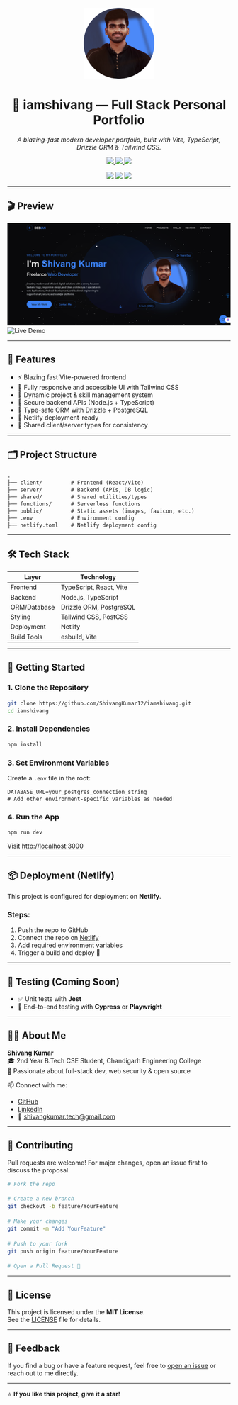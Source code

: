 <p align="center">
  <img src="166161602.png" alt="iamshivang Logo" width="160" />
</p>

<h1 align="center">🚀 iamshivang — Full Stack Personal Portfolio</h1>

<p align="center">
  <i>A blazing-fast modern developer portfolio, built with Vite, TypeScript, Drizzle ORM & Tailwind CSS.</i>
</p>

<p align="center">
  <a href="https://github.com/ShivangKumar12/iamshivang/stargazers">
    <img src="https://img.shields.io/github/stars/ShivangKumar12/iamshivang?style=social" />
  </a>
  <a href="https://github.com/ShivangKumar12/iamshivang/network/members">
    <img src="https://img.shields.io/github/forks/ShivangKumar12/iamshivang?style=social" />
  </a>
  <a href="https://iamshivang.netlify.app/">
    <img src="https://img.shields.io/website?url=https%3A%2F%2Fiamshivang.netlify.app" />
  </a>
</p>

<p align="center">
  <a href="https://github.com/ShivangKumar12"><img src="https://img.shields.io/badge/GitHub-181717?style=for-the-badge&logo=github&logoColor=white" /></a>
  <a href="https://www.linkedin.com/in/shivang-kumar98"><img src="https://img.shields.io/badge/LinkedIn-0077B5?style=for-the-badge&logo=linkedin&logoColor=white" /></a>
  <a href="mailto:shivangkumarcgc@gmail.com"><img src="https://img.shields.io/badge/Email-D14836?style=for-the-badge&logo=gmail&logoColor=white" /></a>
</p>

---

## 🎬 Preview

![Preview Screenshot](preview.png)
![Live Demo](public/demo.gif)

---

## 🌟 Features

- ⚡ Blazing fast Vite-powered frontend
- 🎨 Fully responsive and accessible UI with Tailwind CSS
- 💼 Dynamic project & skill management system
- 🔐 Secure backend APIs (Node.js + TypeScript)
- 🧠 Type-safe ORM with Drizzle + PostgreSQL
- 🚀 Netlify deployment-ready
- 🔁 Shared client/server types for consistency

---

## 🗂️ Project Structure

```
.
├── client/         # Frontend (React/Vite)
├── server/         # Backend (APIs, DB logic)
├── shared/         # Shared utilities/types
├── functions/      # Serverless functions
├── public/         # Static assets (images, favicon, etc.)
├── .env            # Environment config
├── netlify.toml    # Netlify deployment config
```

---

## 🛠️ Tech Stack

| Layer         | Technology                     |
|---------------|--------------------------------|
| Frontend      | TypeScript, React, Vite        |
| Backend       | Node.js, TypeScript            |
| ORM/Database  | Drizzle ORM, PostgreSQL        |
| Styling       | Tailwind CSS, PostCSS          |
| Deployment    | Netlify                        |
| Build Tools   | esbuild, Vite                  |

---

## 🚀 Getting Started

### 1. Clone the Repository

```bash
git clone https://github.com/ShivangKumar12/iamshivang.git
cd iamshivang
```

### 2. Install Dependencies

```bash
npm install
```

### 3. Set Environment Variables

Create a `.env` file in the root:

```env
DATABASE_URL=your_postgres_connection_string
# Add other environment-specific variables as needed
```

### 4. Run the App

```bash
npm run dev
```

Visit [http://localhost:3000](http://localhost:3000)

---

## 📦 Deployment (Netlify)

This project is configured for deployment on **Netlify**.

### Steps:

1. Push the repo to GitHub  
2. Connect the repo on [Netlify](https://netlify.com)  
3. Add required environment variables  
4. Trigger a build and deploy 🚀

---

## 🧪 Testing (Coming Soon)

- ✅ Unit tests with **Jest**
- 🚀 End-to-end testing with **Cypress** or **Playwright**

---

## 👨‍💻 About Me

**Shivang Kumar**  
🎓 2nd Year B.Tech CSE Student, Chandigarh Engineering College  
💼 Passionate about full-stack dev, web security & open source

📫 Connect with me:

- [GitHub](https://github.com/ShivangKumar12)
- [LinkedIn](https://www.linkedin.com/in/shivang-kumar98)
- 📧 [shivangkumar.tech@gmail.com](mailto:shivangkumarcgc@gmail.com)

---

## 🤝 Contributing

Pull requests are welcome! For major changes, open an issue first to discuss the proposal.

```bash
# Fork the repo

# Create a new branch
git checkout -b feature/YourFeature

# Make your changes
git commit -m "Add YourFeature"

# Push to your fork
git push origin feature/YourFeature

# Open a Pull Request 🎉
```

---

## 🪪 License

This project is licensed under the **MIT License**.  
See the [LICENSE](LICENSE) file for details.

---

## 💬 Feedback

If you find a bug or have a feature request, feel free to [open an issue](https://github.com/ShivangKumar12/iamshivang/issues) or reach out to me directly.

---

⭐ **If you like this project, give it a star!**  
